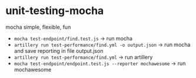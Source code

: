 # unit-testing-mocha
mocha simple, flexible, fun

- `mocha test-endpoint/find.test.js`                            -> run mocha
- `artillery run test-performance/find.yml -o output.json`      -> run mocha and save reporting in file output.json
- `artillery run test-performance/find.yml`                     -> run artillery
- `mocha test-endpoint/endpoint.test.js --reporter mochawesome` -> run mochawesome
